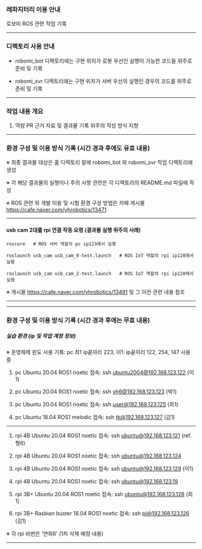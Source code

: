 ### 레파지터리 이용 안내

로보미 ROS 관련 작업 기록

---

### 디렉토리 사용 안내

* robomi_bot 디렉토리에는 구현 위치가 로봇 우선인 실행이 가능한 코드들 위주로 준비 및 기록

* robomi_svr 디렉토리에는 구현 위치가 서버 우선의 실행인 경우의 코드를 위주로 준비 및 기록

---

### 작업 내용 개요

1. 역량 PR 근거 자료 및 결과물 기록 위주의 작성 방식 지향

---

### 환경 구성 및 이용 방식 기록 (시간 경과 후에도 유효 내용)

※  최종 결과물 대상은 홈 디렉토리 밑에 robomi_bot 와 robomi_svr 작업 디렉토리에 생성

※  각 해당 결과물의 실행이나 주의 사항 관련은 각 디렉토리의 README.md 파일에 작성

※  ROS 관련 외 개발 이용 및 시험 환경 구성 방법은 카페 게시물 https://cafe.naver.com/yhrobotics/13471 

---

#### usb cam 2대를 rpi 연결 작동 요령 (결과물 실행 위주의 사례)

```
roscore   # ROS 서버 역할의 pc ip123에서 실행
```

```
roslaunch usb_cam usb_cam_0-test.launch   # ROS IoT 역할의 rpi ip128에서 실행
```

```
roslaunch usb_cam usb_cam_2-test.launch   # ROS IoT 역할의 rpi ip128에서 실행
```

※ 게시물 https://cafe.naver.com/yhrobotics/13491 및 그 이전 관련 내용 참조

---
---

### 환경 구성 및 이용 방식 기록 (시간 경과 후에는 무효 내용)


##### 실습 환경 (ip 및 작업 계정 정보)

※ 운영체제 윈도 사용 기록: pc 최1 ip끝자리 223, 이1: ip끝자리 122, 254, 147 사용 중

1. pc Ubuntu 20.04 ROS1 noetic 접속: ssh ubuntu2004@192.168.123.122 (이1)

1. pc Ubuntu 20.04 ROS1 noetic 접속: ssh yh6@192.168.123.123 (박1)

1. pc Ubuntu 20.04 ROS1 noetic 접속: ssh user@192.168.123.125 (최1)

1. pc Ubuntu 18.04 ROS1 melodic 접속: ssh tk@192.168.123.127 (김1)

---

1. rpi 4B Ubuntu 20.04 ROS1 noetic 접속: ssh ubuntu@192.168.123.121 (ref. 형6)

1. rpi 4B Ubuntu 20.04 ROS1 noetic 접속: ssh ubuntu@192.168.123.124

1. rpi 4B Ubuntu 20.04 ROS1 noetic 접속: ssh ubuntu@192.168.123.129 (이1)

1. rpi 4B Ubuntu 20.04 ROS1 noetic 접속: ssh ubuntu@192.168.123.19

1. rpi 3B+ Ubuntu 20.04 ROS1 noetic 접속: ssh ubuntu@192.168.123.128 (최1)

1. rpi 3B+ Rasbian buster 18.04 ROS1 noetic 접속: ssh pi@192.168.123.126 (김1)

※  각 rpi 비번은 '연희6' (1차 삭제 예정 내용)

---
